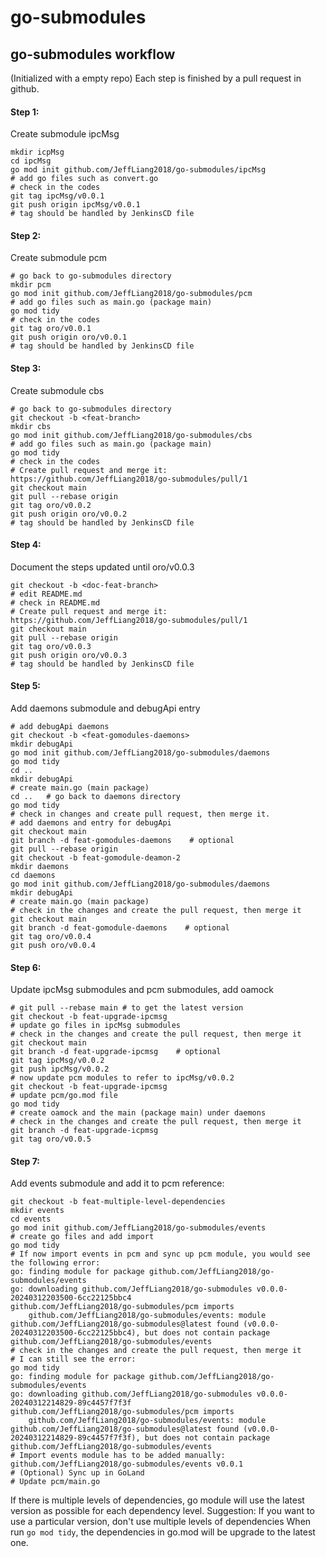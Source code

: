# go-submodules

## go-submodules workflow
(Initialized with a empty repo)
Each step is finished by a pull request in github.
#### Step 1: 
Create submodule ipcMsg
```shell
mkdir icpMsg
cd ipcMsg
go mod init github.com/JeffLiang2018/go-submodules/ipcMsg
# add go files such as convert.go
# check in the codes
git tag ipcMsg/v0.0.1    
git push origin ipcMsg/v0.0.1
# tag should be handled by JenkinsCD file  
```

#### Step 2:
Create submodule pcm
```shell
# go back to go-submodules directory
mkdir pcm
go mod init github.com/JeffLiang2018/go-submodules/pcm
# add go files such as main.go (package main)
go mod tidy
# check in the codes
git tag oro/v0.0.1
git push origin oro/v0.0.1
# tag should be handled by JenkinsCD file
```

#### Step 3:
Create submodule cbs
```shell
# go back to go-submodules directory
git checkout -b <feat-branch>
mkdir cbs
go mod init github.com/JeffLiang2018/go-submodules/cbs
# add go files such as main.go (package main)
go mod tidy
# check in the codes
# Create pull request and merge it: https://github.com/JeffLiang2018/go-submodules/pull/1
git checkout main
git pull --rebase origin
git tag oro/v0.0.2
git push origin oro/v0.0.2
# tag should be handled by JenkinsCD file
```

#### Step 4:
Document the steps updated until oro/v0.0.3 
```shell
git checkout -b <doc-feat-branch>
# edit README.md
# check in README.md
# Create pull request and merge it: https://github.com/JeffLiang2018/go-submodules/pull/1
git checkout main
git pull --rebase origin
git tag oro/v0.0.3
git push origin oro/v0.0.3
# tag should be handled by JenkinsCD file
```

#### Step 5:
Add daemons submodule and debugApi entry
```shell
# add debugApi daemons
git checkout -b <feat-gomodules-daemons>
mkdir debugApi
go mod init github.com/JeffLiang2018/go-submodules/daemons
go mod tidy
cd ..
mkdir debugApi
# create main.go (main package)
cd ..   # go back to daemons directory
go mod tidy
# check in changes and create pull request, then merge it.
# add daemons and entry for debugApi
git checkout main
git branch -d feat-gomodules-daemons    # optional
git pull --rebase origin
git checkout -b feat-gomodule-deamon-2
mkdir daemons
cd daemons
go mod init github.com/JeffLiang2018/go-submodules/daemons
mkdir debugApi
# create main.go (main package)
# check in the changes and create the pull request, then merge it
git checkout main
git branch -d feat-gomodule-daemons    # optional
git tag oro/v0.0.4
git push oro/v0.0.4
```

#### Step 6:
Update ipcMsg submodules and pcm submodules, add oamock
```shell
# git pull --rebase main # to get the latest version
git checkout -b feat-upgrade-ipcmsg
# update go files in ipcMsg submodules
# check in the changes and create the pull request, then merge it
git checkout main
git branch -d feat-upgrade-ipcmsg    # optional
git tag ipcMsg/v0.0.2
git push ipcMsg/v0.0.2
# now update pcm modules to refer to ipcMsg/v0.0.2
git checkout -b feat-upgrade-ipcmsg
# update pcm/go.mod file 
go mod tidy
# create oamock and the main (package main) under daemons 
# check in the changes and create the pull request, then merge it
git branch -d feat-upgrade-icpmsg
git tag oro/v0.0.5
```

#### Step 7:
Add events submodule and add it to pcm reference:
```shell
git checkout -b feat-multiple-level-dependencies
mkdir events
cd events
go mod init github.com/JeffLiang2018/go-submodules/events
# create go files and add import
go mod tidy
# If now import events in pcm and sync up pcm module, you would see the following error:
go: finding module for package github.com/JeffLiang2018/go-submodules/events
go: downloading github.com/JeffLiang2018/go-submodules v0.0.0-20240312203500-6cc22125bbc4
github.com/JeffLiang2018/go-submodules/pcm imports
	github.com/JeffLiang2018/go-submodules/events: module github.com/JeffLiang2018/go-submodules@latest found (v0.0.0-20240312203500-6cc22125bbc4), but does not contain package github.com/JeffLiang2018/go-submodules/events
# check in the changes and create the pull request, then merge it
# I can still see the error:
go mod tidy
go: finding module for package github.com/JeffLiang2018/go-submodules/events
go: downloading github.com/JeffLiang2018/go-submodules v0.0.0-20240312214829-89c4457f7f3f
github.com/JeffLiang2018/go-submodules/pcm imports
	github.com/JeffLiang2018/go-submodules/events: module github.com/JeffLiang2018/go-submodules@latest found (v0.0.0-20240312214829-89c4457f7f3f), but does not contain package github.com/JeffLiang2018/go-submodules/events
# Import events module has to be added manually: github.com/JeffLiang2018/go-submodules/events v0.0.1
# (Optional) Sync up in GoLand
# Update pcm/main.go 

```

If there is multiple levels of dependencies, go module will use the latest version as possible for each dependency level.
Suggestion: If you want to use a particular version, don't use multiple levels of dependencies 
When run `go mod tidy`, the dependencies in go.mod will be upgrade to the latest one.

